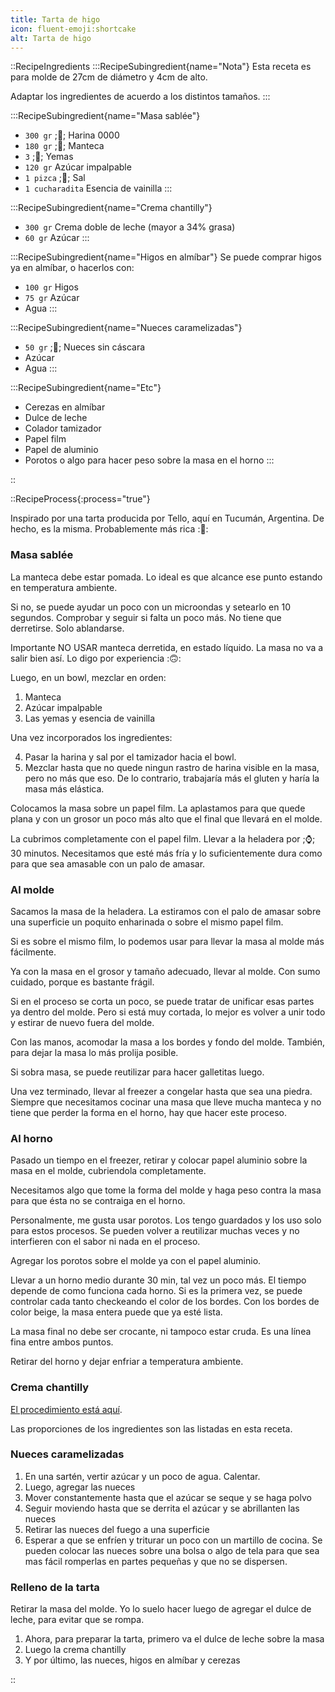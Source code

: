 ```yaml
---
title: Tarta de higo
icon: fluent-emoji:shortcake
alt: Tarta de higo
---
```



::RecipeIngredients
:::RecipeSubingredient{name="Nota"}
Esta receta es para molde de 27cm de diámetro y 4cm de alto.

Adaptar los ingredientes de acuerdo a los distintos tamaños.
:::

:::RecipeSubingredient{name="Masa sablée"}
- `300 gr` ;🌽; Harina 0000
- `180 gr` ;🧈; Manteca
- `3` ;🥚; Yemas
- `120 gr` Azúcar impalpable
- `1 pizca` ;🧂; Sal
- `1 cucharadita` Esencia de vainilla
:::

:::RecipeSubingredient{name="Crema chantilly"}
- `300 gr` Crema doble de leche (mayor a 34% grasa)
- `60 gr` Azúcar
:::

:::RecipeSubingredient{name="Higos en almíbar"}
Se puede comprar higos ya en almíbar, o hacerlos con:

- `100 gr` Higos
- `75 gr` Azúcar
- Agua
:::

:::RecipeSubingredient{name="Nueces caramelizadas"}
- `50 gr` ;🥜; Nueces sin cáscara
- Azúcar
- Agua
:::

:::RecipeSubingredient{name="Etc"}
- Cerezas en almíbar
- Dulce de leche
- Colador tamizador
- Papel film
- Papel de aluminio
- Porotos o algo para hacer peso sobre la masa en el horno
:::

::

::RecipeProcess{:process="true"}

Inspirado por una tarta producida por Tello, aquí en Tucumán, Argentina. De hecho, es la misma. Probablemente más rica :🤗:

### Masa sablée

La manteca debe estar pomada. Lo ideal es que alcance ese punto estando en temperatura ambiente.

Si no, se puede ayudar un poco con un microondas y setearlo en 10 segundos. Comprobar y seguir si falta un poco más. No tiene que derretirse. Solo ablandarse.

Importante NO USAR manteca derretida, en estado líquido. La masa no va a salir bien así. Lo digo por experiencia :🙃:

Luego, en un bowl, mezclar en orden:

1. Manteca
2. Azúcar impalpable
3. Las yemas y esencia de vainilla

Una vez incorporados los ingredientes:

4. Pasar la harina y sal por el tamizador hacia el bowl.
5. Mezclar hasta que no quede ningun rastro de harina visible en la masa, pero no más que eso. De lo contrario, trabajaría más el gluten y haría la masa más elástica.

Colocamos la masa sobre un papel film. La aplastamos para que quede plana y con un grosor un poco más alto que el final que llevará en el molde.

La cubrimos completamente con el papel film. Llevar a la heladera por ;⌚; 30 minutos. Necesitamos que esté más fría y lo suficientemente dura como para que sea amasable con un palo de amasar.

### Al molde

Sacamos la masa de la heladera. La estiramos con el palo de amasar sobre una superficie un poquito enharinada o sobre el mismo papel film.

Si es sobre el mismo film, lo podemos usar para llevar la masa al molde más fácilmente.

Ya con la masa en el grosor y tamaño adecuado, llevar al molde. Con sumo cuidado, porque es bastante frágil. 

Si en el proceso se corta un poco, se puede tratar de unificar esas partes ya dentro del molde. Pero si está muy cortada, lo mejor es volver a unir todo y estirar de nuevo fuera del molde.

Con las manos, acomodar la masa a los bordes y fondo del molde. También, para dejar la masa lo más prolija posible.

Si sobra masa, se puede reutilizar para hacer galletitas luego.

Una vez terminado, llevar al freezer a congelar hasta que sea una piedra. Siempre que necesitamos cocinar una masa que lleve mucha manteca y no tiene que perder la forma en el horno, hay que hacer este proceso.

### Al horno

Pasado un tiempo en el freezer, retirar y colocar papel aluminio sobre la masa en el molde, cubriendola completamente.

Necesitamos algo que tome la forma del molde y haga peso contra la masa para que ésta no se contraiga en el horno. 

Personalmente, me gusta usar porotos. Los tengo guardados y los uso solo para estos procesos. Se pueden volver a reutilizar muchas veces y no interfieren con el sabor ni nada en el proceso.

Agregar los porotos sobre el molde ya con el papel aluminio. 

Llevar a un horno medio durante 30 min, tal vez un poco más. El tiempo depende de como funciona cada horno. Si es la primera vez, se puede controlar cada tanto checkeando el color de los bordes. Con los bordes de color beige, la masa entera puede que ya esté lista.

La masa final no debe ser crocante, ni tampoco estar cruda. Es una línea fina entre ambos puntos.

Retirar del horno y dejar enfriar a temperatura ambiente.

### Crema chantilly

[El procedimiento está aquí](/recetas/crema-chantilly).

Las proporciones de los ingredientes son las listadas en esta receta.

### Nueces caramelizadas

1. En una sartén, vertir azúcar y un poco de agua. Calentar.
2. Luego, agregar las nueces
3. Mover constantemente hasta que el azúcar se seque y se haga polvo
4. Seguir moviendo hasta que se derrita el azúcar y se abrillanten las nueces
5. Retirar las nueces del fuego a una superficie
6. Esperar a que se enfríen y triturar un poco con un martillo de cocina. Se pueden colocar las nueces sobre una bolsa o algo de tela para que sea mas fácil romperlas en partes pequeñas y que no se dispersen.

### Relleno de la tarta

Retirar la masa del molde. Yo lo suelo hacer luego de agregar el dulce de leche, para evitar que se rompa.

1. Ahora, para preparar la tarta, primero va el dulce de leche sobre la masa
2. Luego la crema chantilly
3. Y por último, las nueces, higos en almíbar y cerezas

::